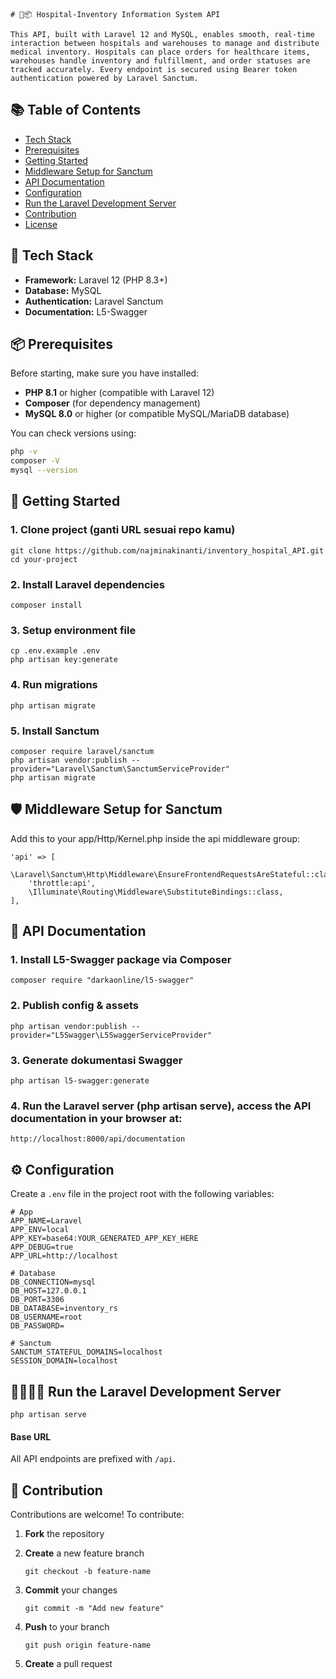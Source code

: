     # 🏥📦 Hospital-Inventory Information System API

    This API, built with Laravel 12 and MySQL, enables smooth, real-time interaction between hospitals and warehouses to manage and distribute medical inventory. Hospitals can place orders for healthcare items, warehouses handle inventory and fulfillment, and order statuses are tracked accurately. Every endpoint is secured using Bearer token authentication powered by Laravel Sanctum.

## 📚 Table of Contents

- [Tech Stack](#tech-stack)
- [Prerequisites](#prerequisites)
- [Getting Started](#getting-started)
- [Middleware Setup for Sanctum](#middleware-setup-for-sanctum)
- [API Documentation](#api-documentation)
- [Configuration](#configuration)
- [Run the Laravel Development Server](#run-the-laravel-development-server)
- [Contribution](#contribution)
- [License](#license)


## 🧰 Tech Stack

- **Framework:** Laravel 12 (PHP 8.3+)
- **Database:** MySQL
- **Authentication:** Laravel Sanctum
- **Documentation:** L5-Swagger



## 📦 Prerequisites

Before starting, make sure you have installed:

- **PHP 8.1** or higher (compatible with Laravel 12)
- **Composer** (for dependency management)
- **MySQL 8.0** or higher (or compatible MySQL/MariaDB database)

You can check versions using:

```bash
php -v
composer -V
mysql --version
```



## 🚀 Getting Started

### 1. Clone project (ganti URL sesuai repo kamu)
```
git clone https://github.com/najminakinanti/inventory_hospital_API.git
cd your-project
```

### 2. Install Laravel dependencies
```
composer install
```

### 3. Setup environment file
```
cp .env.example .env
php artisan key:generate
```

### 4. Run migrations
```
php artisan migrate
```

### 5. Install Sanctum
```
composer require laravel/sanctum
php artisan vendor:publish --provider="Laravel\Sanctum\SanctumServiceProvider"
php artisan migrate
```



## 🛡️ Middleware Setup for Sanctum
Add this to your app/Http/Kernel.php inside the api middleware group:
```
'api' => [
    \Laravel\Sanctum\Http\Middleware\EnsureFrontendRequestsAreStateful::class,
    'throttle:api',
    \Illuminate\Routing\Middleware\SubstituteBindings::class,
],
```



## 📄 API Documentation

### 1. Install L5-Swagger package via Composer
```
composer require "darkaonline/l5-swagger"
```

### 2. Publish config & assets
```
php artisan vendor:publish --provider="L5Swagger\L5SwaggerServiceProvider"
```

### 3. Generate dokumentasi Swagger
```
php artisan l5-swagger:generate
```

### 4. Run the Laravel server (php artisan serve), access the API documentation in your browser at:
```
http://localhost:8000/api/documentation
```



## ⚙️ Configuration

Create a `.env` file in the project root with the following variables:

```env
# App
APP_NAME=Laravel
APP_ENV=local
APP_KEY=base64:YOUR_GENERATED_APP_KEY_HERE
APP_DEBUG=true
APP_URL=http://localhost

# Database
DB_CONNECTION=mysql
DB_HOST=127.0.0.1
DB_PORT=3306
DB_DATABASE=inventory_rs
DB_USERNAME=root
DB_PASSWORD=

# Sanctum
SANCTUM_STATEFUL_DOMAINS=localhost
SESSION_DOMAIN=localhost
```



## 🏃🏻‍♀️‍➡️ Run the Laravel Development Server
```
php artisan serve
```

#### Base URL
All API endpoints are prefixed with `/api`.



## 🤝 Contribution

Contributions are welcome! To contribute:

1. **Fork** the repository  
2. **Create** a new feature branch  
   ```
   git checkout -b feature-name
   ```
3. **Commit** your changes
    ```
    git commit -m "Add new feature"
    ```

4. **Push** to your branch
    ```
    git push origin feature-name
    ```

5. **Create** a pull request

<!-- 
## 📃 License

This project is licensed under the MIT License.  
You are free to use, modify, and distribute this software with proper attribution.

See the [LICENSE](LICENSE) file for more details. -->